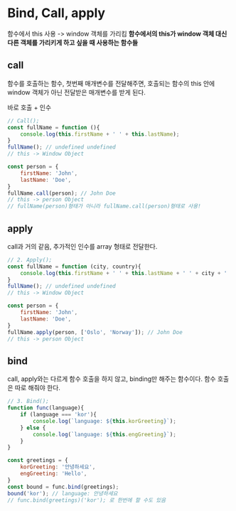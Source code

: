 # Bind, Call, apply
함수에서 this 사용 -> window 객체를 가리킴
**함수에서의 this가 window 객체 대신 다른 객체를 가리키게 하고 싶을 때 사용하는 함수들**

## call
함수를 호출하는 함수, 첫번째 매개변수를 전달해주면, 호출되는 함수의 this 안에 window 객체가 아닌 전달받은 매개변수를 받게 된다.

바로 호출 + 인수

```javascript
// Call();
const fullName = function (){
    console.log(this.firstName + ' ' + this.lastName);
}
fullName(); // undefined undefined
// this -> Window Object

const person = {
    firstName: 'John',
    lastName: 'Doe',
}
fullName.call(person); // John Doe
// this -> person Object
// fullName(person)형태가 아니라 fullName.call(person)형태로 사용!
```

## apply
call과 거의 같음, 추가적인 인수를 array 형태로 전달한다.

```javascript
// 2. Apply();
const fullName = function (city, country){
    console.log(this.firstName + ' ' + this.lastName + ' ' + city + ' ' + country);
}
fullName(); // undefined undefined
// this -> Window Object

const person = {
    firstName: 'John',
    lastName: 'Doe',
}
fullName.apply(person, ['Oslo', 'Norway']); // John Doe
// this -> person Object
```

## bind
call, apply와는 다르게 함수 호출을 하지 않고, binding만 해주는 함수이다.
함수 호출은 따로 해줘야 한다.
```javascript
// 3. Bind();
function func(language){
    if (language === 'kor'){
        console.log(`language: ${this.korGreeting}`);
    } else {
        console.log(`language: ${this.engGreeting}`);
    }
}

const greetings = {
    korGreeting: '안녕하세요',
    engGreeting: 'Hello',
}
const bound = func.bind(greetings);
bound('kor'); // language: 안녕하세요
// func.bind(greetings)('kor'); 로 한번에 할 수도 있음
```